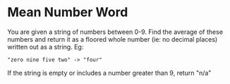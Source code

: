 # Mean Number Word

You are given a string of numbers between 0-9. Find the average of these numbers and return it as a floored whole number (ie: no decimal places) written out as a string. Eg:

	"zero nine five two" -> "four"

If the string is empty or includes a number greater than 9, return "n/a"